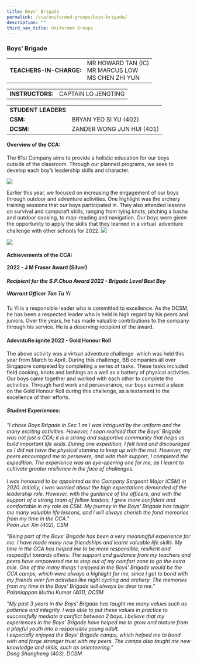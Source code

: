 ```yaml
---
title: Boys' Brigade
permalink: /cca/uniformed-groups/boys-brigade/
description: ""
third_nav_title: Uniformed Groups
---
```

### Boys' Brigade

|  	|  	|
|---	|---	|
| **TEACHERS-IN-CHARGE:** 	| MR HOWARD TAN (IC)<br>MR MARCUS LOW<br>MS CHEN ZHI YUN 	|

|  	|  	|
|---	|---	|
| **INSTRUCTORS:** 	| CAPTAIN LO JENGTING 	|

|  	|  	|
|---	|---	|
| **STUDENT LEADERS** 	|  	|
| **CSM:** 	| BRYAN YEO SI YU (402) 	|
| **DCSM:** 	| ZANDER WONG JUN HUI (401)	|

#### Overview of the CCA: 

The 61st Company aims to provide a holistic education for our boys outside of the classroom. Through our planned programs, we seek to develop each boy’s leadership skills and character. 

 <img src="https://drive.google.com/uc?export=view&id=14Rycui06n_ZNJifGxHj-M7GB8gbU-W4r">
  

Earlier this year, we focused on increasing the engagement of our boys through outdoor and adventure activities. One highlight was the archery training sessions that our boys participated in. They also attended lessons on survival and campcraft skills, ranging from tying knots, pitching a basha and outdoor cooking, to map-reading and navigation. Our boys were given the opportunity to apply the skills that they learned in a virtual  adventure challenge with other schools for 2022.
<img src="https://drive.google.com/uc?export=view&id=1tBxRGAFuIfRyPRWco1zSNyIvhW1zEXQy"><br>

<img src="https://drive.google.com/uc?export=view&id=1FP6sI3nzgoiHy-1762iBq9-UB7OQeoU0">
  

#### Achievements of the CCA:<br><br>2022 - J M Fraser Award (Silver)


##### Recipient for the S.P.Chua Award 2022 - Brigade Level Best Boy<br><br>Warrant Officer Tan Tu Yi

Tu Yi is a responsible leader who is committed to excellence. As the DCSM, he has been a respected leader who is held in high regard by his peers and juniors. Over the years, he has made valuable contributions to the company through his service. He is a deserving recipient of the award.


#### AdevntuRe:ignite 2022 - Gold Honour Roll 

The above activity was a virtual adventure challenge  which was held this year from March to April. During this challenge, BB companies all over Singapore competed by completing a series of tasks. These tasks included field cooking, knots and lashings as a well as a battery of physical activities. Our boys came together and worked with each other to complete the activities. Through hard work and perseverance, our boys earned a place on the Gold Honour Roll during this challenge, as a testament to the excellence of their efforts.


##### Student Experiences:

*"I chose Boys Brigade in Sec 1 as I was intrigued by the uniform and the many exciting activities. However, I soon realised that the Boys' Brigade was not just a CCA; it is a strong and supportive community that helps us build important life skills. During one expedition, I felt tired and discouraged as I did not have the physical stamina to keep up with the rest. However, my peers encouraged me to persevere, and with their support, I completed the expedition. The experience was an eye-opening one for me, as I learnt to cultivate greater resilience in the face of challenges. <br><br>I was honoured to be appointed as the Company Sergeant Major (CSM) in 2020. Initially, I was worried about the high expectations demanded of the leadership role. However, with the guidance of the officers, and with the support of a strong team of fellow leaders, I grew more confident and comfortable in my role as CSM. My journey in the Boys' Brigade has taught me many valuable life lessons, and I will always cherish the fond memories from my time in the CCA."
<br>Poon Jun Xin (402), CSM*

  

*"Being part of the Boys’ Brigade has been a very meaningful experience for me. I have made many new friendships and learnt valuable life skills. My time in the CCA has helped me to be more responsible, resilient and respectful towards others. The support and guidance from my teachers and peers have empowered me to step out of my comfort zone to go the extra mile. One of the many things I enjoyed in the Boys' Brigade would be the CCA camps, which were always a highlight for me, since I got to bond with my friends over fun activities like night cycling and archery. The memories from my time in the Boys’ Brigade will always be dear to me."
<br> Palaniappan Muthu Kumar (401), DCSM*

  

*"My past 3 years in the Boys' Brigade has taught me many values such as patience and integrity. I was able to put these values in practice to successfully mediate a conflict between 2 boys. I believe that my experiences in the Boys’ Brigade have helped me to grow and mature from a playful youth into a responsible young adult. <br>
I especially enjoyed the Boys’ Brigade camps, which helped me to bond with and forge stronger trust with my peers. The camps also taught me new knowledge and skills, such as orienteering." 
<br> Dong Shangheng (403), DCSM*